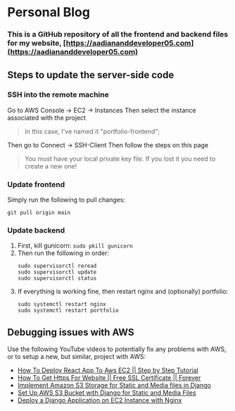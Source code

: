 # Personal Blog

### This is a GitHub repository of all the frontend and backend files for my website, [https://aadiananddeveloper05.com](https://aadiananddeveloper05.com)

## Steps to update the server-side code

### SSH into the remote machine
Go to AWS Console &rarr; EC2 &rarr; Instances
Then select the instance associated with the project
> In this case, I've named it "portfolio-frontend";

Then go to Connect &rarr; SSH-Client
Then follow the steps on this page
> You must have your local private key file. If you lost it you need to create a new one!


### Update frontend
Simply run the following to pull changes:

    git pull origin main


### Update backend

 1. First, kill gunicorn: 
	 `sudo pkill gunicorn`
 2. Then run the following in order:
	```
	sudo supervisorctl reread
	sudo supervisorctl update
	sudo supervisorctl status
	```
 3. If everything is working fine, then restart nginx and (optionally) portfolio:
	```
	sudo systemctl restart nginx
	sudo systemctl restart portfolio
	```






## Debugging issues with AWS

Use the following YouTube videos to potentially fix any problems with AWS, or to setup a new, but similar, project with AWS:

 - [How To Deploy React App To Aws EC2 || Step by Step Tutorial](https://www.youtube.com/watch?v=fi6isvRp1S8)
 - [How To Get Https For Website || Free SSL Certificate || Forever](https://www.youtube.com/watch?v=li1Spq8rdS0)
 - [Implement Amazon S3 Storage for Static and Media files in Django](https://www.youtube.com/watch?v=JQVQcNN0cXE)
 - [Set Up AWS S3 Bucket with Django for Static and Media Files](https://www.youtube.com/watch?v=Ko52pn1KXS0)
 - [Deploy a Django Application on EC2 Instance with Nginx](https://www.linkedin.com/pulse/deploy-django-application-ec2-instance-nginx-dtechnologies-cqdif/)
